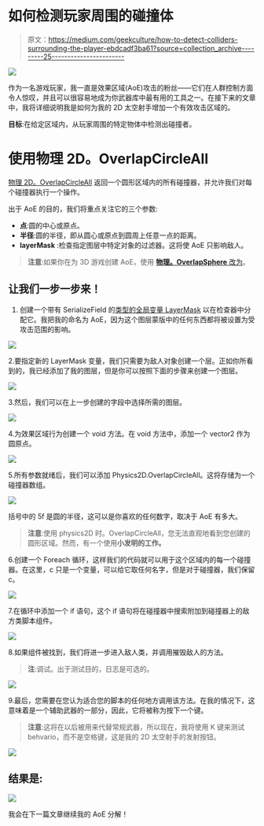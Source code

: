 # 如何检测玩家周围的碰撞体

> 原文：<https://medium.com/geekculture/how-to-detect-colliders-surrounding-the-player-ebdcadf3ba61?source=collection_archive---------25----------------------->

![](img/2e881b6f9ad4e7693f7e3f8b4e3686d1.png)

作为一名游戏玩家，我一直是效果区域(AoE)攻击的粉丝——它们在人群控制方面令人惊叹，并且可以很容易地成为你武器库中最有用的工具之一。在接下来的文章中，我将详细说明我是如何为我的 2D 太空射手增加一个有效攻击区域的。

**目标**:在给定区域内，从玩家周围的特定物体中检测出碰撞者。

# 使用物理 2D。OverlapCircleAll

[物理 2D。OverlapCircleAll](https://docs.unity3d.com/ScriptReference/Physics2D.OverlapCircleAll.html) 返回一个圆形区域内的所有碰撞器，并允许我们对每个碰撞器执行一个操作。

出于 AoE 的目的，我们将重点关注它的三个参数:

*   **点**:圆的中心或原点。
*   **半径**:圆的半径，即从圆心或原点到圆周上任意一点的距离。
*   **layerMask** :检查指定图层中特定对象的过滤器。这将使 AoE 只影响敌人。

> **注意**:如果你在为 3D 游戏创建 AoE，使用 [**物理。OverlapSphere** 改为](https://docs.unity3d.com/ScriptReference/Physics.OverlapSphere.html)。

## 让我们一步一步来！

1.  创建一个带有 SerializeField 的[类型的全局变量 LayerMask](https://docs.unity3d.com/ScriptReference/LayerMask.html) 以在检查器中分配它。我把我的命名为 AoE，因为这个图层蒙版中的任何东西都将被设置为受攻击范围的影响。

![](img/44d2f636068f19819437fac48af3be30.png)

2.要指定新的 LayerMask 变量，我们只需要为敌人对象创建一个层。正如你所看到的，我已经添加了我的图层，但是你可以按照下面的步骤来创建一个图层。

![](img/427b6d210e7a9ea370526ca41e7355b0.png)

3.然后，我们可以在上一步创建的字段中选择所需的图层。

![](img/a0ad219a30f7fc47e6bd1b545d642081.png)

4.为效果区域行为创建一个 void 方法。在 void 方法中，添加一个 vector2 作为圆原点。

![](img/3454829c87872929893de20bbb3c87c7.png)

5.所有参数就绪后，我们可以添加 Physics2D.OverlapCircleAll。这将存储为一个碰撞器数组。

![](img/d19c2b3eb205cd0f85c577c4a6e68e8f.png)

括号中的 5f 是圆的半径，这可以是你喜欢的任何数字，取决于 AoE 有多大。

> **注意**:使用 physics2D 时。OverlapCircleAll，您无法直观地看到您创建的圆形区域。然而，有一个使用**小发明的工作。**

6.创建一个 Foreach 循环，这样我们的代码就可以用于这个区域内的每一个碰撞器。在这里，c 只是一个变量，可以给它取任何名字，但是对于碰撞器，我们保留 c。

![](img/3eed3336c4076d6204ccab0f9e2b48cd.png)

7.在循环中添加一个 if 语句，这个 if 语句将在碰撞器中搜索附加到碰撞器上的敌方类脚本组件。

![](img/c16b1c8f2e4913a144b1ee12802360b4.png)

8.如果组件被找到，我们将进一步进入敌人类，并调用摧毁敌人的方法。

> **注**:调试。出于测试目的，日志是可选的。

![](img/60af2cf359fd230e21b0a9efa37a04d2.png)

9.最后，您需要在您认为适合您的脚本的任何地方调用该方法。在我的情况下，这意味着是一个辅助武器的一部分，因此，它将被称为按下一个键。

> **注意**:这将在以后被用来代替常规武器，所以现在，我将使用 K 键来测试 behvario，而不是空格键，这是我的 2D 太空射手的发射按钮。

![](img/bb00dd21e66bba003abd97452774fe69.png)

## 结果是:

![](img/3744e262ac22419c023f4e0858175818.png)

我会在下一篇文章继续我的 AoE 分解！